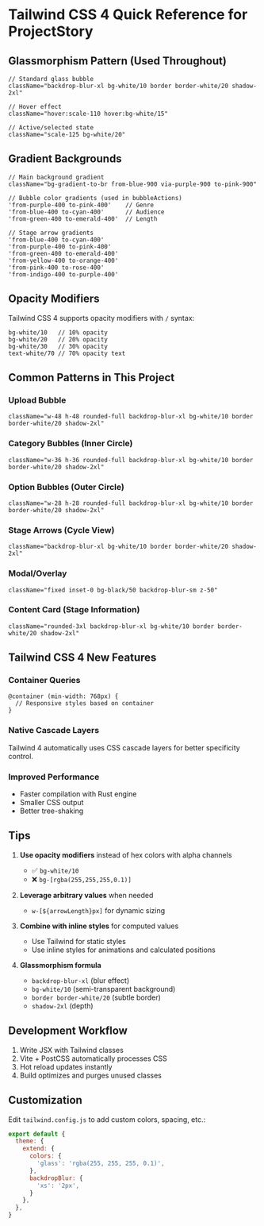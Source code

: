 # Tailwind CSS 4 Quick Reference for ProjectStory

## Glassmorphism Pattern (Used Throughout)

```tsx
// Standard glass bubble
className="backdrop-blur-xl bg-white/10 border border-white/20 shadow-2xl"

// Hover effect
className="hover:scale-110 hover:bg-white/15"

// Active/selected state
className="scale-125 bg-white/20"
```

## Gradient Backgrounds

```tsx
// Main background gradient
className="bg-gradient-to-br from-blue-900 via-purple-900 to-pink-900"

// Bubble color gradients (used in bubbleActions)
'from-purple-400 to-pink-400'    // Genre
'from-blue-400 to-cyan-400'      // Audience
'from-green-400 to-emerald-400'  // Length

// Stage arrow gradients
'from-blue-400 to-cyan-400'
'from-purple-400 to-pink-400'
'from-green-400 to-emerald-400'
'from-yellow-400 to-orange-400'
'from-pink-400 to-rose-400'
'from-indigo-400 to-purple-400'
```

## Opacity Modifiers

Tailwind CSS 4 supports opacity modifiers with `/` syntax:

```tsx
bg-white/10   // 10% opacity
bg-white/20   // 20% opacity
bg-white/30   // 30% opacity
text-white/70 // 70% opacity text
```

## Common Patterns in This Project

### Upload Bubble
```tsx
className="w-48 h-48 rounded-full backdrop-blur-xl bg-white/10 border border-white/20 shadow-2xl"
```

### Category Bubbles (Inner Circle)
```tsx
className="w-36 h-36 rounded-full backdrop-blur-xl bg-white/10 border border-white/20 shadow-2xl"
```

### Option Bubbles (Outer Circle)
```tsx
className="w-28 h-28 rounded-full backdrop-blur-xl bg-white/10 border border-white/20 shadow-2xl"
```

### Stage Arrows (Cycle View)
```tsx
className="backdrop-blur-xl bg-white/10 border border-white/20 shadow-2xl"
```

### Modal/Overlay
```tsx
className="fixed inset-0 bg-black/50 backdrop-blur-sm z-50"
```

### Content Card (Stage Information)
```tsx
className="rounded-3xl backdrop-blur-xl bg-white/10 border border-white/20 shadow-2xl"
```

## Tailwind CSS 4 New Features

### Container Queries
```tsx
@container (min-width: 768px) {
  // Responsive styles based on container
}
```

### Native Cascade Layers
Tailwind 4 automatically uses CSS cascade layers for better specificity control.

### Improved Performance
- Faster compilation with Rust engine
- Smaller CSS output
- Better tree-shaking

## Tips

1. **Use opacity modifiers** instead of hex colors with alpha channels
   - ✅ `bg-white/10` 
   - ❌ `bg-[rgba(255,255,255,0.1)]`

2. **Leverage arbitrary values** when needed
   - `w-[${arrowLength}px]` for dynamic sizing

3. **Combine with inline styles** for computed values
   - Use Tailwind for static styles
   - Use inline styles for animations and calculated positions

4. **Glassmorphism formula**
   - `backdrop-blur-xl` (blur effect)
   - `bg-white/10` (semi-transparent background)
   - `border border-white/20` (subtle border)
   - `shadow-2xl` (depth)

## Development Workflow

1. Write JSX with Tailwind classes
2. Vite + PostCSS automatically processes CSS
3. Hot reload updates instantly
4. Build optimizes and purges unused classes

## Customization

Edit `tailwind.config.js` to add custom colors, spacing, etc.:

```javascript
export default {
  theme: {
    extend: {
      colors: {
        'glass': 'rgba(255, 255, 255, 0.1)',
      },
      backdropBlur: {
        'xs': '2px',
      }
    },
  },
}
```
